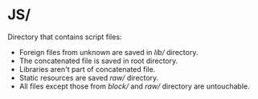 # JS/

Directory that contains script files:

-   Foreign files from unknown are saved in *lib/* directory.
-   The concatenated file is saved in root directory.
-   Libraries aren't part of concatenated file.
-   Static resources are saved *raw/* directory.
-   All files except those from *block/* and *raw/* directory are untouchable.
